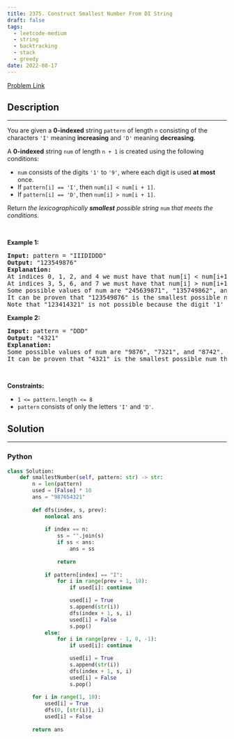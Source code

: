 ```yaml
---
title: 2375. Construct Smallest Number From DI String
draft: false
tags: 
  - leetcode-medium
  - string
  - backtracking
  - stack
  - greedy
date: 2022-08-17
---
```


[Problem Link](https://leetcode.com/problems/construct-smallest-number-from-di-string/)

## Description

---
<p>You are given a <strong>0-indexed</strong> string <code>pattern</code> of length <code>n</code> consisting of the characters <code>&#39;I&#39;</code> meaning <strong>increasing</strong> and <code>&#39;D&#39;</code> meaning <strong>decreasing</strong>.</p>

<p>A <strong>0-indexed</strong> string <code>num</code> of length <code>n + 1</code> is created using the following conditions:</p>

<ul>
	<li><code>num</code> consists of the digits <code>&#39;1&#39;</code> to <code>&#39;9&#39;</code>, where each digit is used <strong>at most</strong> once.</li>
	<li>If <code>pattern[i] == &#39;I&#39;</code>, then <code>num[i] &lt; num[i + 1]</code>.</li>
	<li>If <code>pattern[i] == &#39;D&#39;</code>, then <code>num[i] &gt; num[i + 1]</code>.</li>
</ul>

<p>Return <em>the lexicographically <strong>smallest</strong> possible string </em><code>num</code><em> that meets the conditions.</em></p>

<p>&nbsp;</p>
<p><strong class="example">Example 1:</strong></p>

<pre>
<strong>Input:</strong> pattern = &quot;IIIDIDDD&quot;
<strong>Output:</strong> &quot;123549876&quot;
<strong>Explanation:
</strong>At indices 0, 1, 2, and 4 we must have that num[i] &lt; num[i+1].
At indices 3, 5, 6, and 7 we must have that num[i] &gt; num[i+1].
Some possible values of num are &quot;245639871&quot;, &quot;135749862&quot;, and &quot;123849765&quot;.
It can be proven that &quot;123549876&quot; is the smallest possible num that meets the conditions.
Note that &quot;123414321&quot; is not possible because the digit &#39;1&#39; is used more than once.</pre>

<p><strong class="example">Example 2:</strong></p>

<pre>
<strong>Input:</strong> pattern = &quot;DDD&quot;
<strong>Output:</strong> &quot;4321&quot;
<strong>Explanation:</strong>
Some possible values of num are &quot;9876&quot;, &quot;7321&quot;, and &quot;8742&quot;.
It can be proven that &quot;4321&quot; is the smallest possible num that meets the conditions.
</pre>

<p>&nbsp;</p>
<p><strong>Constraints:</strong></p>

<ul>
	<li><code>1 &lt;= pattern.length &lt;= 8</code></li>
	<li><code>pattern</code> consists of only the letters <code>&#39;I&#39;</code> and <code>&#39;D&#39;</code>.</li>
</ul>


## Solution

---
### Python
``` py title='construct-smallest-number-from-di-string'
class Solution:
    def smallestNumber(self, pattern: str) -> str:
        n = len(pattern)
        used = [False] * 10
        ans = "987654321"
        
        def dfs(index, s, prev):
            nonlocal ans
            
            if index == n:
                ss = "".join(s)
                if ss < ans:
                    ans = ss
                    
                return
            
            if pattern[index] == "I":
                for i in range(prev + 1, 10):
                    if used[i]: continue

                    used[i] = True
                    s.append(str(i))
                    dfs(index + 1, s, i)
                    used[i] = False
                    s.pop()
            else:
                for i in range(prev - 1, 0, -1):
                    if used[i]: continue

                    used[i] = True
                    s.append(str(i))
                    dfs(index + 1, s, i)
                    used[i] = False
                    s.pop()
        
        for i in range(1, 10):
            used[i] = True
            dfs(0, [str(i)], i)
            used[i] = False
        
        return ans

```

